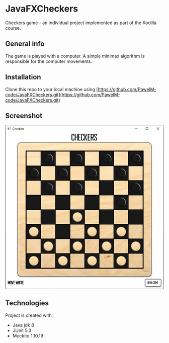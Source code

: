 # JavaFXCheckers
Checkers game - an individual project implemented as part of the Kodilla course.

## General info
The game is played with a computer. A simple minimax algorithm is responsible for the computer movements.

## Installation
Clone this repo to your local machine using [https://github.com/PawelM-code/JavaFXCheckers.git](https://github.com/PawelM-code/JavaFXCheckers.git)

## Screenshot
![](src/main/resources/board/checkers.jpg)

## Technologies
Project is created with:
* Java jdk 8
* JUnit 5.3
* Mockito 1.10.19
